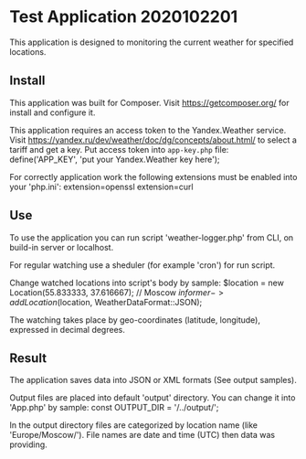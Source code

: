 # Test Application 2020102201

This application is designed to monitoring the current weather for specified locations.

## Install

This application was built for Composer. Visit https://getcomposer.org/ for install and configure it.

This application requires an access token to the Yandex.Weather service.
Visit https://yandex.ru/dev/weather/doc/dg/concepts/about.html/ to select a tariff and get a key.
Put access token into `app-key.php` file: 
    define('APP_KEY', 'put your Yandex.Weather key here');

For correctly application work the following extensions must be enabled into your 'php.ini':
    extension=openssl
    extension=curl

## Use

To use the application you can run script 'weather-logger.php' from CLI, on build-in server or localhost.

For regular watching use a sheduler (for example 'сron') for run script.

Change watched locations into script's body by sample:
    $location = new Location(55.833333, 37.616667); // Moscow
    $informer->addLocation($location, WeatherDataFormat::JSON);

The watching takes place by geo-coordinates (latitude, longitude), expressed in decimal degrees.

## Result

The application saves data into JSON or XML formats (See output samples).

Output files are placed into default 'output' directory.
You can change it into 'App.php' by sample:
    const OUTPUT_DIR = '/../output/';

In the output directory files are categorized by location name (like 'Europe/Moscow/').
File names are date and time (UTC) then data was providing.
